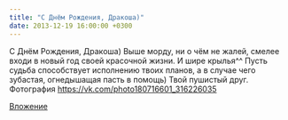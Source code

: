 ```yaml
---
title: "С Днём Рождения, Дракоша)"
date: 2013-12-19 16:00:00 +0300
---
```


С Днём Рождения, Дракоша)
Выше морду, ни о чём не жалей, смелее входи в новый год своей красочной жизни. И шире крылья^^
Пусть судьба способствует исполнению твоих планов, а в случае чего зубастая, огнедышащая пасть в помощь)
Твой пушистый друг.
Фотография
https://vk.com/photo180716601_316226035

[Вложение](https://vk.com/photo180716601_316226035)
